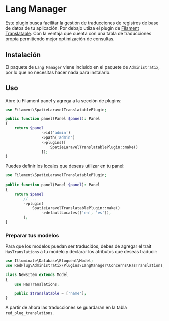 # Lang Manager

Este plugin busca facilitar la gestión de traducciones de registros de base de datos de tu aplicación. Por debajo utiiza el plugin de [Filament Translatable](https://filamentphp.com/plugins/filament-spatie-translatable).
Con la ventaja que cuenta con una tabla de traducciones propia permitiendo mejor optimización de consultas.
## Instalación

El paquete de `Lang Manager` viene incluido en el paquete de `Administratix`, por lo que no necesitas hacer nada para instalarlo.

## Uso

Abre tu Filament panel y agrega a la sección de plugins:

```php
use Filament\SpatieLaravelTranslatablePlugin;

public function panel(Panel $panel): Panel
{
    return $panel
                ->id('admin')
                ->path('admin')
                ->plugins([
                    SpatieLaravelTranslatablePlugin::make()
                ]);
}
```

Puedes definir los locales que deseas utilizar en tu panel:

```php
use Filament\SpatieLaravelTranslatablePlugin;
 
public function panel(Panel $panel): Panel
{
    return $panel
        // ...
        ->plugin(
            SpatieLaravelTranslatablePlugin::make()
                ->defaultLocales(['en', 'es']),
        );
}
```

### Preparar tus modelos

Para que los modelos puedan ser traducidos, debes de agregar el trait `HasTranslations` a tu modelo y declarar los atributos que deseas traducir:

```php
use Illuminate\Database\Eloquent\Model;
use RedPlug\Administratix\Plugins\LangManager\Concerns\HasTranslations;

class NewsItem extends Model
{
    use HasTranslations;

    public $translatable = ['name'];
}
```

A partir de ahora las traducciones se guardaran en la tabla `red_plug_translations`.